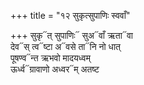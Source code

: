 +++
title = "१२ सुकृत्सुपाणिः स्ववाँ"

+++
सुकृ᳓त् सुपाणिः᳓ सुअ᳓वाँ ऋता᳓वा  
देव᳓स् त्व᳓ष्टा अ᳓वसे ता᳓नि नो धात्  
पूषण्व᳓न्त ऋभवो मादयध्वम्  
ऊर्ध्व᳓ग्रावाणो अध्वर᳓म् अतष्ट